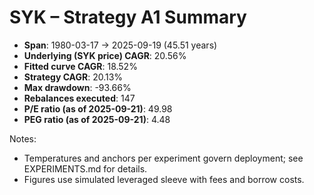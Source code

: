 # SYK – Strategy A1 Summary

- **Span**: 1980-03-17 → 2025-09-19 (45.51 years)
- **Underlying (SYK price) CAGR**: 20.56%
- **Fitted curve CAGR**: 18.52%
- **Strategy CAGR**: 20.13%
- **Max drawdown**: -93.66%
- **Rebalances executed**: 147
- **P/E ratio (as of 2025-09-21)**: 49.98
- **PEG ratio (as of 2025-09-21)**: 4.48

Notes:

- Temperatures and anchors per experiment govern deployment; see EXPERIMENTS.md for details.
- Figures use simulated leveraged sleeve with fees and borrow costs.

